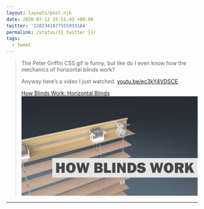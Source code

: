```yaml
---
layout: layouts/post.njk
date: 2020-07-12 15:51:43 +00:00
twitter: '1282341877555933184'
permalink: /status/{{ twitter }}/
tags: 
  - tweet
---
```


> The Peter Griffin CSS gif is funny, but like do I even know how the mechanics of horizontal blinds work?
> 
> Anyway here’s a video I just watched. [youtu.be/ec3kY4VDSCE](https://youtu.be/ec3kY4VDSCE)
> 
> [<span>How Blinds Work: Horizontal Blinds</span> ![](/img/_youtube/1282341877555933184.jpg)](https://youtu.be/ec3kY4VDSCE)

---
